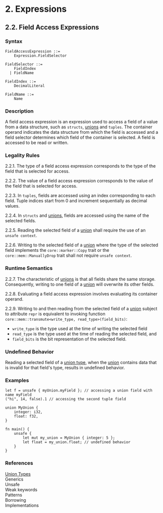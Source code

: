 # 2. Expressions
## 2.2. Field Access Expressions <a name="field-access-expressions"></a>


### Syntax
   <a name="field-access-expression-syntax"></a>

    FieldAccessExpression ::=
        Expression.FieldSelector

    FieldSelector ::=
        FieldIndex
      | FieldName

    FieldIndex ::= 
        DecimalLiteral

    FieldName ::=
        Name

### Description
A field access expression is an expression used to access a field of a value from a data structure, such as `structs`, [unions](../../types/union/union.md#union) and `tuples`.
The container operand indicates the data structure from which the field is accessed and a field selector determines which field of the container is selected.
A field is accessed to be read or written.

### Legality Rules
2.2.1. <!-- 28e14f07-c0b9-4853-8412-e3b46335979f --> The type of a field access expression corresponds to the type of the field that is selected for access.

2.2.2. <!-- df6f5dfe-b481-40d8-a24b-e69ddd8e94c8 --> The value of a field access expression corresponds to the value of the field that is selected for access.

2.2.3. <!-- 7fc7d0a9-9066-4c99-81a5-37bd9ca6b223 --> In `tuples`, fields are accessed using an index corresponding to each field. Tuple indices start from 0 and increment sequentially as decimal values. 

2.2.4. <!-- 6e237bb8-5e9d-4ea7-ad47-798f21044638 --> In `structs` and [unions](../../types/union/union.md#union), fields are accessed using the name of the selected fields.

2.2.5. <!-- 643ad9f7-3e86-48ea-8493-a6741596206f --> Reading the selected field of a [union](../../types/union/union.md#union) shall require the use of an `unsafe context`.

2.2.6. <!-- 8512464b-4793-4901-8769-d674cedf1a69 --> Writing to the selected field of a [union](../../types/union/union.md#union) where the type of the selected field implements the `core::marker::Copy` trait or the `core::mem::ManuallyDrop` trait shall not require `unsafe context`.

### Runtime Semantics
2.2.7. <!-- 7bc74e90-12b3-4ca7-8275-d31bc204b655 --> The characteristic of [unions](../../types/union/union.md#union) is that all fields share the same storage. Consequently, writing to one field of a [union](../../types/union/union.md#union) will overwrite its other fields.

2.2.8. <!-- e35147ab-017e-454f-b748-6b78f8c5063b --> Evaluating a field access expression involves evaluating its container operand.

2.2.9. <!-- a80f79e0-2198-433e-951a-7555436fd041 --> Writing to and then reading from the selected field of a [union](../../types/union/union.md#union) subject to attribute `repr` is equivalent to invoking function `core::mem::transmute<write_type, read_type>(field_bits)`:
- `write_type` is the type used at the time of writing the selected field
- `read_type` is the type used at the time of reading the selected field, and 
- `field_bits` is the bit representation of the selected field.

### Undefined Behavior
Reading a selected field of a [union type](../../types/union/union.md#union), when the [union](../../types/union/union.md#union) contains data that is invalid for that field's type, results in undefined behavior.

### Examples
`
    let f = unsafe { myUnion.myField }; // accessing a union field with name myField
` \
`
    ("hi", 14, false).1 // accessing the second tuple field
`
```
union MyUnion {
    integer: i32,
    float: f32,
}

fn main() {
    unsafe {
        let mut my_union = MyUnion { integer: 5 };
        let float = my_union.float; // undefined behavior
    }
}
```

### References
[Union Types](../../types/union/union.md#union) \
Generics \
Unsafe \
Weak keywords \
Patterns \
Borrowing \
Implementations 